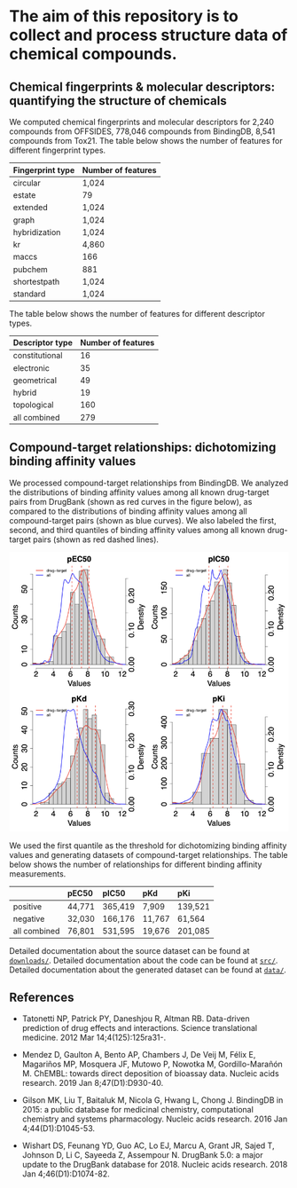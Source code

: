 # The aim of this repository is to collect and process structure data of chemical compounds.  

## Chemical fingerprints & molecular descriptors: quantifying the structure of chemicals

We computed chemical fingerprints and molecular descriptors for 2,240 compounds from OFFSIDES, 778,046 compounds from BindingDB, 8,541 compounds from Tox21. The table below shows the number of features for different fingerprint types.

| Fingerprint type | Number of features |
| :------------- | :------------- |
| circular | 1,024 |
| estate | 79 |
| extended | 1,024 |
| graph | 1,024 |
| hybridization | 1,024 |
| kr | 4,860 |
| maccs | 166 |
| pubchem | 881 |
| shortestpath | 1,024 |
| standard | 1,024 |

The table below shows the number of features for different descriptor types.

| Descriptor type | Number of features |
| :------------- | :------------- |
| constitutional | 16 |
| electronic | 35 |
| geometrical | 49 |
| hybrid | 19 |
| topological | 160 |
| all combined | 279 |

## Compound-target relationships: dichotomizing binding affinity values 

We processed compound-target relationships from BindingDB. We analyzed the distributions of binding affinity values among all known drug-target pairs from DrugBank (shown as red curves in the figure below), as compared to the distributions of binding affinity values among all compound-target pairs (shown as blue curves). We also labeled the first, second, and third quantiles of binding affinity values among all known drug-target pairs (shown as red dashed lines).

![Distributions of binding affinity values](plot/target_binding_affinity/bindingdb_human_targets_distribution_compare.png)

We used the first quantile as the threshold for dichotomizing binding affinity values and generating datasets of compound-target relationships. The table below shows the number of relationships for different binding affinity measurements. 

| | pEC50 | pIC50 | pKd | pKi | 
| :------------- | :------------- | :------------- | :------------- | :------------- |
| positive | 44,771 | 365,419 | 7,909 | 139,521 |
| negative | 32,030 | 166,176 | 11,767 | 61,564 |
| all combined | 76,801 | 531,595 | 19,676 | 201,085 |

Detailed documentation about the source dataset can be found at [`downloads/`](downloads/). Detailed documentation about the code can be found at [`src/`](src/). Detailed documentation about the generated dataset can be found at [`data/`](data/).

## References

+ Tatonetti NP, Patrick PY, Daneshjou R, Altman RB. Data-driven prediction of drug effects and interactions. Science translational medicine. 2012 Mar 14;4(125):125ra31-.

+ Mendez D, Gaulton A, Bento AP, Chambers J, De Veij M, Félix E, Magariños MP, Mosquera JF, Mutowo P, Nowotka M, Gordillo-Marañón M. ChEMBL: towards direct deposition of bioassay data. Nucleic acids research. 2019 Jan 8;47(D1):D930-40. 

+ Gilson MK, Liu T, Baitaluk M, Nicola G, Hwang L, Chong J. BindingDB in 2015: a public database for medicinal chemistry, computational chemistry and systems pharmacology. Nucleic acids research. 2016 Jan 4;44(D1):D1045-53.

+ Wishart DS, Feunang YD, Guo AC, Lo EJ, Marcu A, Grant JR, Sajed T, Johnson D, Li C, Sayeeda Z, Assempour N. DrugBank 5.0: a major update to the DrugBank database for 2018. Nucleic acids research. 2018 Jan 4;46(D1):D1074-82.
